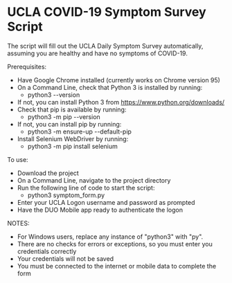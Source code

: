 # UCLA COVID-19 Symptom Survey Script
The script will fill out the UCLA Daily Symptom Survey automatically, assuming you are healthy and have no symptoms of COVID-19.

Prerequisites:
- Have Google Chrome installed (currently works on Chrome version 95)
- On a Command Line, check that Python 3 is installed by running:
  - python3 --version
- If not, you can install Python 3 from https://www.python.org/downloads/
- Check that pip is available by running:
  - python3 -m pip --version
- If not, you can install pip by running:
  - python3 -m ensure-up --default-pip
- Install Selenium WebDriver by running:
  - python3 -m pip install selenium

To use:
- Download the project
- On a Command Line, navigate to the project directory
- Run the following line of code to start the script:
  - python3 symptom_form.py
- Enter your UCLA Logon username and password as prompted
- Have the DUO Mobile app ready to authenticate the logon

NOTES:
- For Windows users, replace any instance of "python3" with "py".
- There are no checks for errors or exceptions, so you must enter you credentials correctly
- Your credentials will not be saved
- You must be connected to the internet or mobile data to complete the form
